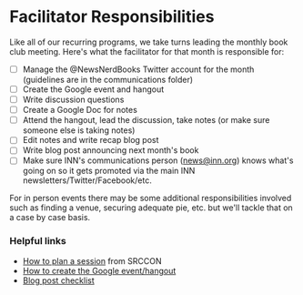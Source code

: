 # Facilitator Responsibilities

Like all of our recurring programs, we take turns leading the monthly book club meeting. Here's what the facilitator for that month is responsible for:

- [ ] Manage the @NewsNerdBooks Twitter account for the month (guidelines are in the communications folder)
- [ ] Create the Google event and hangout
- [ ] Write discussion questions
- [ ] Create a Google Doc for notes
- [ ] Attend the hangout, lead the discussion, take notes (or make sure someone else is taking notes)
- [ ] Edit notes and write recap blog post
- [ ] Write blog post announcing next month's book
- [ ] Make sure INN's communications person (news@inn.org) knows what's going on so it gets promoted via the main INN newsletters/Twitter/Facebook/etc.

For in person events there may be some additional responsibilities involved such as finding a venue, securing adequate pie, etc. but we'll tackle that on a case by case basis.

### Helpful links

- [How to plan a session](https://opennews.org/blog/srccon-session-planning) from SRCCON
- [How to create the Google event/hangout](/projects/tools.md#google-hangouts)
- [Blog post checklist](/checklists/blog-post.md)
